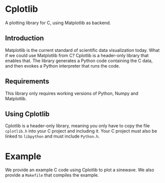 # Cplotlib

A plotting library for C, using Matplotlib as backend.

## Introduction

Matplotlib is the current standard of scientific data visualization today. What if we could use Matplotlib from C? Cplotlib is a header-only library that enables that. The library generates a Python code containing the C data, and then evokes a Python interpreter that runs the code.

## Requirements

This library only requires working versions of Python, Numpy and Matplotlib.

## Using Cplotlib

Cplotlib is a header-only library, meaning you only have to copy the file `cplotlib.h` into your C project and including it. Your C project must also be linked to `libpython` and must include `Python.h`.

# Example

We provide an example C code using Cplotlib to plot a sinewave. We also provide a `Makefile` that compiles the example.